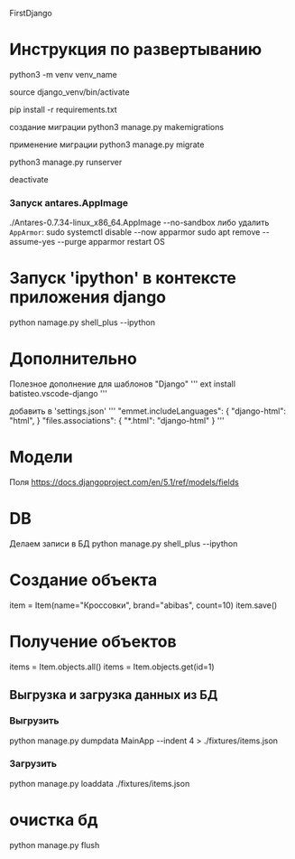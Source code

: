 FirstDjango

# Инструкция по развертыванию

python3 -m venv venv_name

source django_venv/bin/activate

pip install -r requirements.txt

создание миграции
python3 manage.py makemigrations

применение миграции
python3 manage.py migrate

python3 manage.py runserver

deactivate

### Запуск antares.AppImage
./Antares-0.7.34-linux_x86_64.AppImage --no-sandbox
либо удалить `AppArmor`:
    sudo systemctl disable --now apparmor 
    sudo apt remove --assume-yes --purge apparmor 
    restart OS


# Запуск 'ipython' в контексте приложения django
python  namage.py shell_plus --ipython


# Дополнительно
Полезное дополнение для шаблонов "Django"
'''
ext install batisteo.vscode-django
'''

добавить в 'settings.json'
'''
"emmet.includeLanguages": {
    "django-html": "html",
}
"files.associations": {
    "*.html": "django-html"
}
'''

# Модели
Поля
https://docs.djangoproject.com/en/5.1/ref/models/fields


# DB
Делаем записи в БД
python manage.py shell_plus --ipython

# Создание объекта
item = Item(name="Кроссовки", brand="abibas", count=10)
item.save()

# Получение объектов
items = Item.objects.all()
items = Item.objects.get(id=1)

## Выгрузка и загрузка данных из БД
### Выгрузить
python manage.py dumpdata MainApp --indent 4 > ./fixtures/items.json

### Загрузить
python manage.py loaddata ./fixtures/items.json

# очистка бд
python manage.py flush
